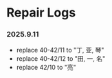 # Repair Logs

### 2025.9.11

- replace 40-42/11 to "丁, 亚, 琴"
- replace 40-42/12 to "田, 一, 名"
- replace 42/10 to "亮"